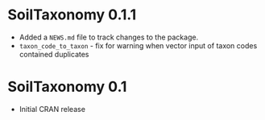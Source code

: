 # SoilTaxonomy 0.1.1
* Added a `NEWS.md` file to track changes to the package.
* `taxon_code_to_taxon` - fix for warning when vector input of taxon codes contained duplicates

# SoilTaxonomy 0.1
* Initial CRAN release
